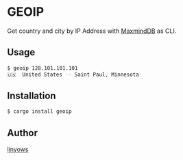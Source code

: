 GEOIP
==

Get country and city by IP Address with [MaxmindDB](https://www.maxmind.com/en/open-source-data-and-api-for-ip-geolocation) as CLI.

Usage
--

```sh
$ geoip 128.101.101.101
🇺🇸  United States -- Saint Paul, Minnesota
```
Installation
--

```sh
$ cargo install geoip
```

Author
--

[linyows](https://github.com/linyows)
